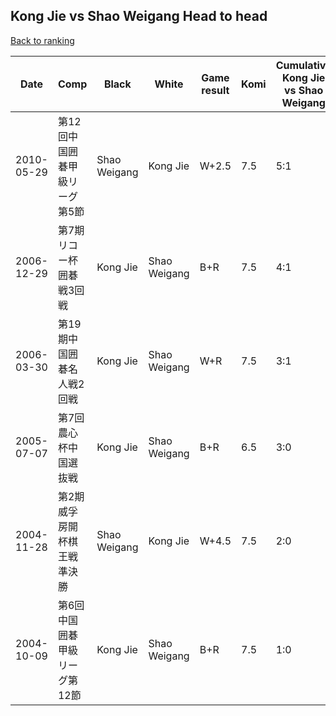 ## Kong Jie vs Shao Weigang Head to head

[Back to ranking](../../index.md)




| **Date** | **Comp** | **Black** | **White** | **Game result** | **Komi** | **Cumulative Kong Jie vs Shao Weigang** | **Kong Jie streak** | **Shao Weigang streak** | 
| --- | --- | --- | --- | --- | --- | --- | --- | --- |
| 2010-05-29 | 第12回中国囲碁甲級リーグ第5節 | Shao Weigang | Kong Jie | W+2.5 | 7.5 | 5:1 | 2 | 0 | 
| 2006-12-29 | 第7期リコー杯囲碁戦3回戦 | Kong Jie | Shao Weigang | B+R | 7.5 | 4:1 | 1 | 0 | 
| 2006-03-30 | 第19期中国囲碁名人戦2回戦 | Kong Jie | Shao Weigang | W+R | 7.5 | 3:1 | 0 | 1 | 
| 2005-07-07 | 第7回農心杯中国選抜戦 | Kong Jie | Shao Weigang | B+R | 6.5 | 3:0 | 3 | 0 | 
| 2004-11-28 | 第2期威孚房開杯棋王戦準決勝 | Shao Weigang | Kong Jie | W+4.5 | 7.5 | 2:0 | 2 | 0 | 
| 2004-10-09 | 第6回中国囲碁甲級リーグ第12節 | Kong Jie | Shao Weigang | B+R | 7.5 | 1:0 | 1 | 0 |




